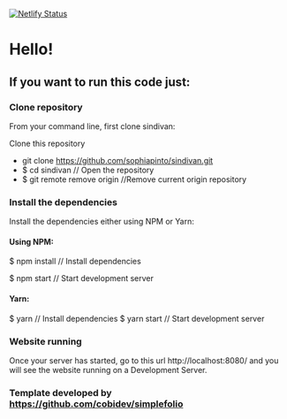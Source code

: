 [![Netlify Status](https://api.netlify.com/api/v1/badges/b035e4c5-08bd-408d-a05a-ec1fe69cb5d7/deploy-status)](https://app.netlify.com/sites/sindifeirantesma/deploys)


# Hello!

## If you want to run this code just:

### Clone repository

From your command line, first clone sindivan:

Clone this repository

- git clone https://github.com/sophiapinto/sindivan.git
- $ cd sindivan // Open the repository 
- $ git remote remove origin //Remove current origin repository


### Install the dependencies

Install the dependencies either using NPM or Yarn:

#### Using NPM:

$ npm install // Install dependencies

$ npm start // Start development server


#### Yarn:

$ yarn // Install dependencies
$ yarn start // Start development server


### Website running

Once your server has started, go to this url http://localhost:8080/ and you will see the website running on a Development Server.



### Template developed by https://github.com/cobidev/simplefolio
